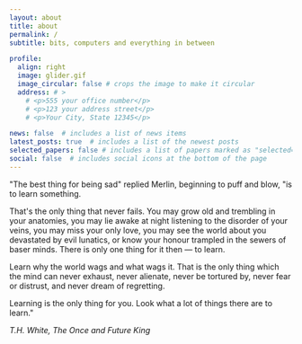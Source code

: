 ```yaml
---
layout: about
title: about
permalink: /
subtitle: bits, computers and everything in between

profile:
  align: right
  image: glider.gif
  image_circular: false # crops the image to make it circular
  address: # >
    # <p>555 your office number</p>
    # <p>123 your address street</p>
    # <p>Your City, State 12345</p>

news: false  # includes a list of news items
latest_posts: true  # includes a list of the newest posts
selected_papers: false # includes a list of papers marked as "selected={true}"
social: false  # includes social icons at the bottom of the page
---
```


"The best thing for being sad" replied Merlin, beginning to puff and blow, "is to learn something.

That's the only thing that never fails. You may grow old and trembling in your anatomies, you may lie awake at night listening to the disorder of your veins, you may miss your only love, you may see the world about you devastated by evil lunatics, or know your honour trampled in the sewers of baser minds. There is only one thing for it then — to learn.

Learn why the world wags and what wags it. That is the only thing which the mind can never exhaust, never alienate, never be tortured by, never fear or distrust, and never dream of regretting.

Learning is the only thing for you. Look what a lot of things there are to learn."


_T.H. White, The Once and Future King_
